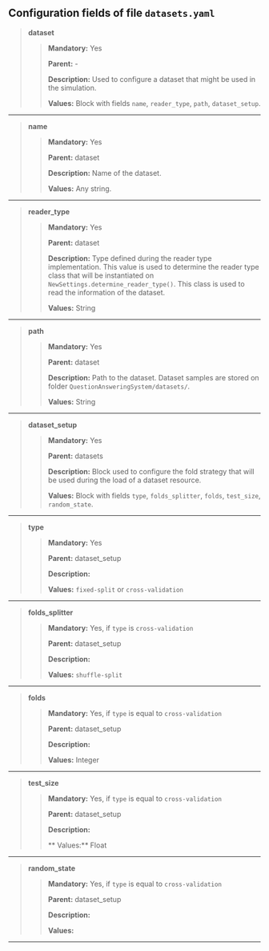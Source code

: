 ## Configuration fields of file `datasets.yaml`
 
> **dataset**
>> **Mandatory:** Yes
>> 
>> **Parent:** -
>>
>> **Description:** Used to configure a dataset that might be used in the simulation.
>> 
>> **Values:** Block with fields `name`, `reader_type`, `path`, `dataset_setup`.
---

>**name**
>> **Mandatory:** Yes
>> 
>> **Parent:** dataset
>>
>> **Description:** Name of the dataset.
>>
>> **Values:** Any string. 
---

>**reader_type**
>> **Mandatory:** Yes
>> 
>> **Parent:** dataset
>>
>> **Description:** Type defined during the reader type implementation. This value is used to determine the
>> reader type class that will be instantiated on `NewSettings.determine_reader_type()`. This class is used to read the 
>> information of the dataset. 
>> 
>> **Values:** String
---

>**path**
>> **Mandatory:** Yes
>> 
>> **Parent:** dataset
>>
>> **Description:** Path to the dataset. Dataset samples are stored on folder `QuestionAnsweringSystem/datasets/`.
>> 
>> **Values:** String
---

>**dataset_setup**
>> **Mandatory:** Yes
>> 
>> **Parent:** datasets
>>
>> **Description:** Block used to configure the fold strategy that will be used during the load of a dataset resource.
>> 
>> **Values:** Block with fields `type`, `folds_splitter`, `folds`, `test_size`, `random_state`.
---

>**type**
>> **Mandatory:** Yes 
>> 
>> **Parent:** dataset_setup
>>
>> **Description:**
>> 
>> **Values:** `fixed-split` or `cross-validation`
---

>**folds_splitter**
>> **Mandatory:** Yes, if `type` is `cross-validation`
>> 
>> **Parent:** dataset_setup
>>
>> **Description:**
>> 
>> **Values:** `shuffle-split`
---

>**folds**
>> **Mandatory:** Yes, if `type` is equal to `cross-validation`
>> 
>> **Parent:** dataset_setup
>>
>> **Description:**
>> 
>> **Values:** Integer
---

>**test_size**
>> **Mandatory:** Yes, if `type` is equal to `cross-validation`
>> 
>> **Parent:** dataset_setup
>>
>> **Description:**
>>
>> ** Values:** Float
---

>**random_state**
>> **Mandatory:** Yes, if `type` is equal to `cross-validation`
>> 
>> **Parent:** dataset_setup
>>
>> **Description:**
>> 
>> **Values:**
---